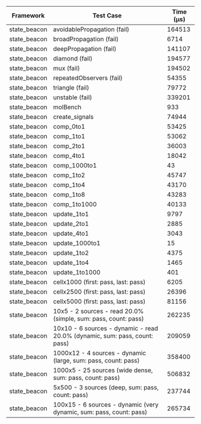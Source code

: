 | Framework | Test Case | Time (μs) |
| --- | --- | --- |
| state_beacon | avoidablePropagation (fail) | 164513 |
| state_beacon | broadPropagation (fail) | 6714 |
| state_beacon | deepPropagation (fail) | 141107 |
| state_beacon | diamond (fail) | 194577 |
| state_beacon | mux (fail) | 194502 |
| state_beacon | repeatedObservers (fail) | 54355 |
| state_beacon | triangle (fail) | 79772 |
| state_beacon | unstable (fail) | 339201 |
| state_beacon | molBench | 933 |
| state_beacon | create_signals | 74944 |
| state_beacon | comp_0to1 | 53425 |
| state_beacon | comp_1to1 | 53062 |
| state_beacon | comp_2to1 | 36003 |
| state_beacon | comp_4to1 | 18042 |
| state_beacon | comp_1000to1 | 43 |
| state_beacon | comp_1to2 | 45747 |
| state_beacon | comp_1to4 | 43170 |
| state_beacon | comp_1to8 | 43283 |
| state_beacon | comp_1to1000 | 40133 |
| state_beacon | update_1to1 | 9797 |
| state_beacon | update_2to1 | 2885 |
| state_beacon | update_4to1 | 3043 |
| state_beacon | update_1000to1 | 15 |
| state_beacon | update_1to2 | 4375 |
| state_beacon | update_1to4 | 1465 |
| state_beacon | update_1to1000 | 401 |
| state_beacon | cellx1000 (first: pass, last: pass) | 6205 |
| state_beacon | cellx2500 (first: pass, last: pass) | 26396 |
| state_beacon | cellx5000 (first: pass, last: pass) | 81156 |
| state_beacon | 10x5 - 2 sources - read 20.0% (simple, sum: pass, count: pass) | 262235 |
| state_beacon | 10x10 - 6 sources - dynamic - read 20.0% (dynamic, sum: pass, count: pass) | 209059 |
| state_beacon | 1000x12 - 4 sources - dynamic (large, sum: pass, count: pass) | 358400 |
| state_beacon | 1000x5 - 25 sources (wide dense, sum: pass, count: pass) | 506832 |
| state_beacon | 5x500 - 3 sources (deep, sum: pass, count: pass) | 237744 |
| state_beacon | 100x15 - 6 sources - dynamic (very dynamic, sum: pass, count: pass) | 265734 |
